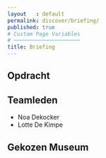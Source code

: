 ```yaml
---
layout   : default
permalink: discover/briefing/
published: true
# Custom Page Variables
# ─────────────────────
title: Briefing
---
```


Opdracht
--------

Teamleden
---------

 - Noa Dekocker
 - Lotte De Kimpe

Gekozen Museum
--------------
